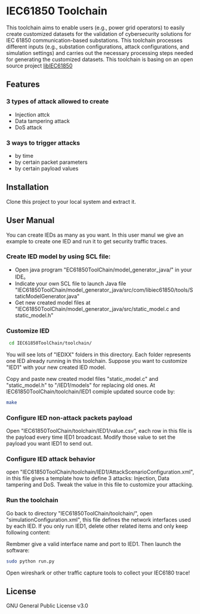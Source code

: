 # IEC61850 Toolchain

This toolchain aims to enable users (e.g., power grid operators) to easily create customized datasets for the validation of cybersecurity solutions for IEC 61850 communication-based substations. 
This toolchain processes different inputs (e.g., substation configurations, attack configurations, and simulation settings) and carries out the necessary processing steps needed for generating the customized datasets. 
This toolchain is basing on an open source project [libIEC61850](https://libiec61850.com/libiec61850/) 
## Features
### 3 types of attack allowed to create

  - Injection attck
  - Data tampering attack
  - DoS attack

### 3 ways to trigger attacks

  - by time
  - by certain packet parameters
  - by certain payload values

## Installation
Clone this project to your local system and extract it.

## User Manual
You can create IEDs as many as you want. In this user manul we give an example to create one IED and run it to get security traffic traces.

### Create IED model by using SCL file:
- Open java program "EC61850ToolChain/model_generator_java/" in your IDE。
- Indicate your own SCL file to launch Java file "IEC61850ToolChain/model_generator_java/src/com/libiec61850/tools/StaticModelGenerator.java" 
- Get new created model files at "IEC61850ToolChain/model_generator_java/src/static_model.c and static_model.h"

### Customize IED
```sh
 cd IEC61850ToolChain/toolchain/
```
You will see lots of "IEDXX" folders in this directory. Each folder represents one IED already running in this toolchain. Suppose you want to customize "IED1" with your new created IED model.

Copy and paste new created model files "static_model.c" and "static_model.h" to "/IED1/models" for replacing old ones.
At IEC61850ToolChain/toolchain/IED1 comiple updated source code by:
```sh
make
```
### Configure IED non-attack packets payload
Open "IEC61850ToolChain/toolchain/IED1/value.csv", each row in this file is the payload every time IED1 broadcast. Modify those value to set the payload you want IED1 to send out.

### Configure IED attack behavior
open "IEC61850ToolChain/toolchain/IED1/AttackScenarioConfiguration.xml", in this file gives a template how to define 3 attacks: Injection, Data tampering and DoS. Tweak the value in this file to customize your attacking.

### Run the toolchain
Go back to directory "IEC61850ToolChain/toolchain/", open "simulationConfiguration.xml", this file defines the network interfaces used by each IED. If you only run IED1, delete other related items and only keep following content:
<?xml version="1.0"?>
<Simulations>
	<IED name="IED1" folder="AIED1" interface="ens33.1" port="102" duration="50"/>
</Simulations>

Rembmer give a valid interface name and port to IED1.
Then launch the software:
```sh
sudo python run.py
```
Open wireshark or other traffic capture tools to collect your IEC6180 trace!


License
---
GNU General Public License v3.0
